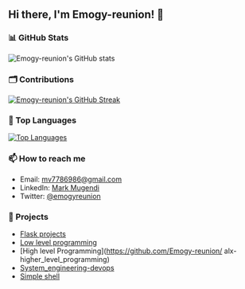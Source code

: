 ## Hi there, I'm Emogy-reunion! 👋

### 📊 GitHub Stats
![Emogy-reunion's GitHub stats](https://github-readme-stats.vercel.app/api?username=Emogy-reunion&show_icons=true&theme=radical)

### 🗂️ Contributions
[![Emogy-reunion's GitHub Streak](https://github-readme-streak-stats.herokuapp.com/?user=Emogy-reunion&theme=dark)](https://git.io/streak-stats)

### 🌟 Top Languages
[![Top Languages](https://github-readme-stats.vercel.app/api/top-langs/?username=Emogy-reunion&layout=compact&theme=radical)](https://github.com/Emogy-reunion/github-readme-stats)

### 📫 How to reach me
- Email: mv7786986@gmail.com
- LinkedIn: [Mark Mugendi](https://linkedin.com/in/mark-mugendi-293949253)
- Twitter: [@emogyreunion](https://twitter.com/emogyreunion)

### 💼 Projects
- [Flask projects ](https://github.com/Emogy-reunion/flask)
- [Low level programming](https://github.com/Emogy-reunion/alx-low_level_programming)
- [High level Programming](https://github.com/Emogy-reunion/ alx-higher_level_programming)
- [System_engineering-devops](https://github.com/Emogy-reunion/alx-system_engineering-devops)
- [Simple shell](https://github.com/Emogy-reunion/simple_shell)

